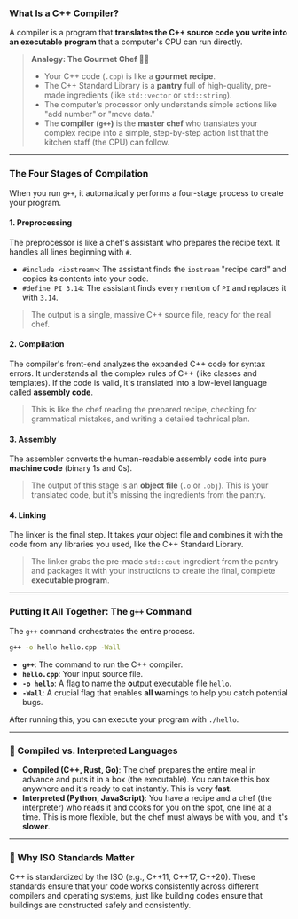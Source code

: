 ### **What Is a C++ Compiler?**

A compiler is a program that **translates the C++ source code you write into an executable program** that a computer's CPU can run directly.

> **Analogy: The Gourmet Chef 👨‍🍳**
>
> * Your C++ code (`.cpp`) is like a **gourmet recipe**.
> * The C++ Standard Library is a **pantry** full of high-quality, pre-made ingredients (like `std::vector` or `std::string`).
> * The computer's processor only understands simple actions like "add number" or "move data."
> * The **compiler (`g++`)** is the **master chef** who translates your complex recipe into a simple, step-by-step action list that the kitchen staff (the CPU) can follow.

---

### **The Four Stages of Compilation**

When you run `g++`, it automatically performs a four-stage process to create your program.

#### **1. Preprocessing**
The preprocessor is like a chef's assistant who prepares the recipe text. It handles all lines beginning with `#`.
* `#include <iostream>`: The assistant finds the `iostream` "recipe card" and copies its contents into your code.
* `#define PI 3.14`: The assistant finds every mention of `PI` and replaces it with `3.14`.

> The output is a single, massive C++ source file, ready for the real chef.

#### **2. Compilation**
The compiler's front-end analyzes the expanded C++ code for syntax errors. It understands all the complex rules of C++ (like classes and templates). If the code is valid, it's translated into a low-level language called **assembly code**.

> This is like the chef reading the prepared recipe, checking for grammatical mistakes, and writing a detailed technical plan.

#### **3. Assembly**
The assembler converts the human-readable assembly code into pure **machine code** (binary 1s and 0s).

> The output of this stage is an **object file** (`.o` or `.obj`). This is your translated code, but it's missing the ingredients from the pantry.

#### **4. Linking**
The linker is the final step. It takes your object file and combines it with the code from any libraries you used, like the C++ Standard Library.

> The linker grabs the pre-made `std::cout` ingredient from the pantry and packages it with your instructions to create the final, complete **executable program**.

---

### **Putting It All Together: The `g++` Command**

The `g++` command orchestrates the entire process.

```bash
g++ -o hello hello.cpp -Wall
```

* **`g++`**: The command to run the C++ compiler.
* **`hello.cpp`**: Your input source file.
* **`-o hello`**: A flag to name the **o**utput executable file `hello`.
* **`-Wall`**: A crucial flag that enables **all w**arnings to help you catch potential bugs.

After running this, you can execute your program with `./hello`.

---

### **🧪 Compiled vs. Interpreted Languages**

* **Compiled (C++, Rust, Go)**: The chef prepares the entire meal in advance and puts it in a box (the executable). You can take this box anywhere and it's ready to eat instantly. This is very **fast**.
* **Interpreted (Python, JavaScript)**: You have a recipe and a chef (the interpreter) who reads it and cooks for you on the spot, one line at a time. This is more flexible, but the chef must always be with you, and it's **slower**.

---

### **📏 Why ISO Standards Matter**

C++ is standardized by the ISO (e.g., C++11, C++17, C++20). These standards ensure that your code works consistently across different compilers and operating systems, just like building codes ensure that buildings are constructed safely and consistently.